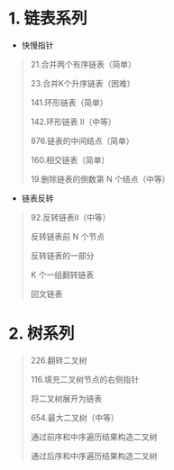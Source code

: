 # 1. 链表系列

- 快慢指针

> 21.合并两个有序链表（简单）
>
> 23.合并K个升序链表（困难）
>
> 141.环形链表（简单）
>
> 142.环形链表 II（中等）
> 
> 876.链表的中间结点（简单）
> 
> 160.相交链表（简单）
> 
> 19.删除链表的倒数第 N 个结点（中等）


- 链表反转
> 92.反转链表II（中等）
> 
> 反转链表前 N 个节点
>
> 反转链表的一部分
>
> K 个一组翻转链表
>
> 回文链表
>
>


# 2. 树系列

> 226.翻转二叉树
>
> 116.填充二叉树节点的右侧指针
>
> 将二叉树展开为链表
>
> 654.最大二叉树（中等）
>
> 通过前序和中序遍历结果构造二叉树
>
> 通过后序和中序遍历结果构造二叉树